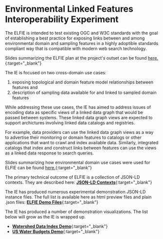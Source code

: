 # Environmental Linked Features Interoperability Experiment
The ELFIE is intended to test existing OGC and W3C standards with the goal of establishing a best 
practice for exposing links between and among environmental domain and sampling features in a 
highly adoptible standards compliant way that is compatible with modern web search technology. 

Slides summarizing the ELFIE plan at the project's outset can be found [here.](https://opengeospatial.github.io/ELFIE/ELFIE_overview){:target="_blank"}

The IE is focused on two cross-domain use cases:  
  1) exposing topological and domain feature model relationships between features and   
  2) description of sampling data available for and linked to sampled domain features  

While addressing these use cases, the IE has aimed to address issues of encoding data as specific 
views of a linked data graph that would be passed between systems. These linked data graph views are 
expected to support archictures involving linked data catalogs and registries. 

For example, data providers can use the linked data graph views as a way to advertise their monitoring 
or domain features to catalogs or other applications that want to crawl and index available data. 
Similarly, integrated catalogs that index and construct links between features can use the views as a 
linked data response to search queries.

Slides summarizing how environmental domain use cases were used for ELFIE can be found [here.](https://opengeospatial.github.io/ELFIE/presentations/use_cases){:target="_blank"}

The primary technical outcome of ELFIE is a collection of JSON-LD contexts. They are described here: [**JSON-LD Contexts**](https://opengeospatial.github.io/ELFIE/json-ld){:target="_blank"}

The IE has produced numerous experimental demonstration JSON-LD instance files. The full list is available here as html preview files and plain .json files: [**ELFIE Demo Files**](https://opengeospatial.github.io/ELFIE/file_index){:target="_blank"}

The IE has produced a number of demonstration visualizations. The list below will grow as the IE is wrapped up.  
- [**Watershed Data Index Demo**](https://opengeospatial.github.io/ELFIE/demo/huc12obs){:target="_blank"}
- [**US Water Budgets Demo**](https://opengeospatial.github.io/ELFIE/demo/uswb){:target="_blank"}

